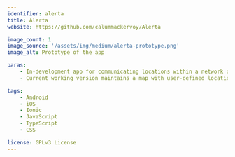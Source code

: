 ```yaml
---
identifier: alerta
title: Alerta
website: https://github.com/calummackervoy/Alerta

image_count: 1
image_source: '/assets/img/medium/alerta-prototype.png'
image_alt: Prototype of the app

paras:
    - In-development app for communicating locations within a network of trust.
    - Current working version maintains a map with user-defined locations stored as pins. Work has begun on implementing the <a href="https://en.wikipedia.org/wiki/Signal_Protocol">Signal protocol</a> to share locations between devices through a secure channel.

tags:
    - Android
    - iOS
    - Ionic
    - JavaScript
    - TypeScript
    - CSS

license: GPLv3 License
---
```

